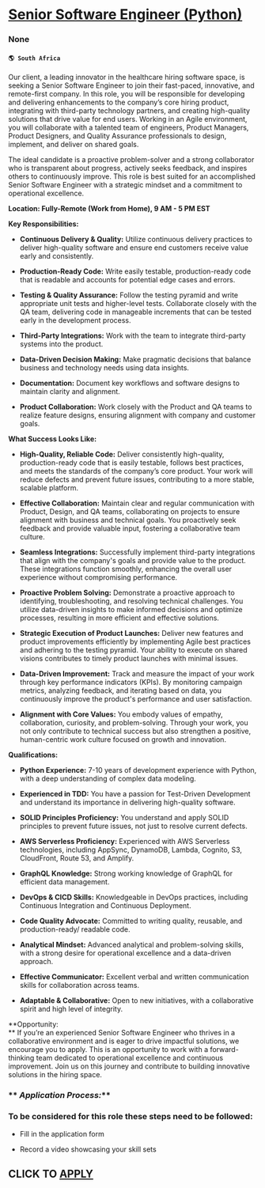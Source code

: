 # [Senior Software Engineer (Python)](https://www.remotewlb.com/apply/senior-software-engineer-python-134275)  
### None  
#### `🌎 South Africa`  

Our client, a leading innovator in the healthcare hiring software space, is seeking a Senior Software Engineer to join their fast-paced, innovative, and remote-first company. In this role, you will be responsible for developing and delivering enhancements to the company’s core hiring product, integrating with third-party technology partners, and creating high-quality solutions that drive value for end users. Working in an Agile environment, you will collaborate with a talented team of engineers, Product Managers, Product Designers, and Quality Assurance professionals to design, implement, and deliver on shared goals.

The ideal candidate is a proactive problem-solver and a strong collaborator who is transparent about progress, actively seeks feedback, and inspires others to continuously improve. This role is best suited for an accomplished Senior Software Engineer with a strategic mindset and a commitment to operational excellence.

 **Location: Fully-Remote (Work from Home), 9 AM - 5 PM EST**

 **Key Responsibilities:**

  *  **Continuous Delivery & Quality:** Utilize continuous delivery practices to deliver high-quality software and ensure end customers receive value early and consistently.

  *  **Production-Ready Code:** Write easily testable, production-ready code that is readable and accounts for potential edge cases and errors.

  *  **Testing & Quality Assurance:** Follow the testing pyramid and write appropriate unit tests and higher-level tests. Collaborate closely with the QA team, delivering code in manageable increments that can be tested early in the development process.

  *  **Third-Party Integrations:** Work with the team to integrate third-party systems into the product.

  *  **Data-Driven Decision Making:** Make pragmatic decisions that balance business and technology needs using data insights.

  *  **Documentation:** Document key workflows and software designs to maintain clarity and alignment.

  *  **Product Collaboration:** Work closely with the Product and QA teams to realize feature designs, ensuring alignment with company and customer goals.

 **What Success Looks Like:**

  *  **High-Quality, Reliable Code:** Deliver consistently high-quality, production-ready code that is easily testable, follows best practices, and meets the standards of the company’s core product. Your work will reduce defects and prevent future issues, contributing to a more stable, scalable platform.

  *  **Effective Collaboration:** Maintain clear and regular communication with Product, Design, and QA teams, collaborating on projects to ensure alignment with business and technical goals. You proactively seek feedback and provide valuable input, fostering a collaborative team culture.

  *  **Seamless Integrations:** Successfully implement third-party integrations that align with the company's goals and provide value to the product. These integrations function smoothly, enhancing the overall user experience without compromising performance.

  *  **Proactive Problem Solving:** Demonstrate a proactive approach to identifying, troubleshooting, and resolving technical challenges. You utilize data-driven insights to make informed decisions and optimize processes, resulting in more efficient and effective solutions.

  *  **Strategic Execution of Product Launches:** Deliver new features and product improvements efficiently by implementing Agile best practices and adhering to the testing pyramid. Your ability to execute on shared visions contributes to timely product launches with minimal issues.

  *  **Data-Driven Improvement:** Track and measure the impact of your work through key performance indicators (KPIs). By monitoring campaign metrics, analyzing feedback, and iterating based on data, you continuously improve the product's performance and user satisfaction.

  *  **Alignment with Core Values:** You embody values of empathy, collaboration, curiosity, and problem-solving. Through your work, you not only contribute to technical success but also strengthen a positive, human-centric work culture focused on growth and innovation.

 **Qualifications:**

  *  **Python Experience:** 7-10 years of development experience with Python, with a deep understanding of complex data modeling.

  *  **Experienced in TDD:** You have a passion for Test-Driven Development and understand its importance in delivering high-quality software.

  *  **SOLID Principles Proficiency:** You understand and apply SOLID principles to prevent future issues, not just to resolve current defects.

  *  **AWS Serverless Proficiency:** Experienced with AWS Serverless technologies, including AppSync, DynamoDB, Lambda, Cognito, S3, CloudFront, Route 53, and Amplify.

  *  **GraphQL Knowledge:** Strong working knowledge of GraphQL for efficient data management.

  *  **DevOps & CICD Skills:** Knowledgeable in DevOps practices, including Continuous Integration and Continuous Deployment.

  *  **Code Quality Advocate:** Committed to writing quality, reusable, and production-ready/ readable code.

  *  **Analytical Mindset:** Advanced analytical and problem-solving skills, with a strong desire for operational excellence and a data-driven approach.

  *  **Effective Communicator:** Excellent verbal and written communication skills for collaboration across teams.

  *  **Adaptable & Collaborative:** Open to new initiatives, with a collaborative spirit and high level of integrity.

 **Opportunity:  
** If you’re an experienced Senior Software Engineer who thrives in a collaborative environment and is eager to drive impactful solutions, we encourage you to apply. This is an opportunity to work with a forward-thinking team dedicated to operational excellence and continuous improvement. Join us on this journey and contribute to building innovative solutions in the hiring space.

  
  
  

###  ** _Application Process:_**

### To be considered for this role these steps need to be followed:

  * Fill in the application form

  * Record a video showcasing your skill sets

  
## CLICK TO [APPLY](https://www.remotewlb.com/apply/senior-software-engineer-python-134275)

